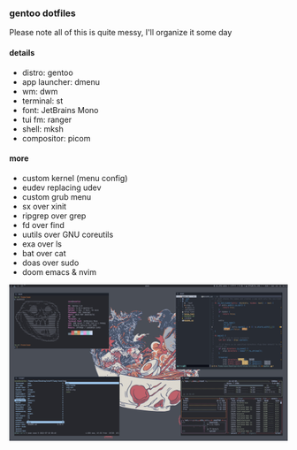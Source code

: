 ### gentoo dotfiles
Please note all of this is quite messy, I'll organize it some day 

#### details
* distro: gentoo
* app launcher: dmenu
* wm: dwm
* terminal: st
* font: JetBrains Mono
* tui fm: ranger
* shell: mksh
* compositor: picom

#### more

* custom kernel (menu config)
* eudev replacing udev
* custom grub menu
* sx over xinit
* ripgrep over grep
* fd over find
* uutils over GNU coreutils
* exa over ls
* bat over cat
* doas over sudo
* doom emacs & nvim

![ricepng](./ricey.png)

